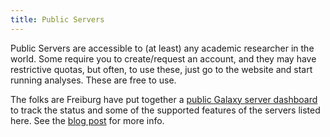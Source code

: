 ```yaml
---
title: Public Servers
---
```


Public Servers are accessible to (at least) any academic researcher in the world.  Some require you to create/request an account, and they may have restrictive quotas, but often, to use these, just go to the website and start running analyses. These are free to use.

The folks are Freiburg have put together a [public Galaxy server dashboard](https://stats.galaxyproject.eu/d/000000020/public-galaxy-servers?orgId=1) to track the status and some of the supported features of the servers listed here. See the [blog post](/blog/2017-10-public-galaxy-dashboard/) for more info.

